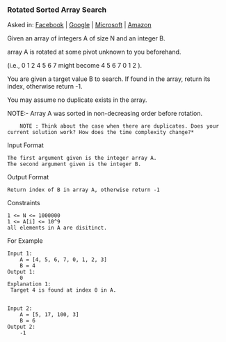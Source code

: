### Rotated Sorted Array Search

Asked in: [Facebook]() | [Google](#) | [Microsoft](#) | [Amazon](#)

Given an array of integers A of size N and an integer B.

array A is rotated at some pivot unknown to you beforehand.

(i.e., 0 1 2 4 5 6 7 might become 4 5 6 7 0 1 2 ).

You are given a target value B to search. If found in the array, return its index, otherwise return -1.

You may assume no duplicate exists in the array.

NOTE:- Array A was sorted in non-decreasing order before rotation.

        NOTE : Think about the case when there are duplicates. Does your current solution work? How does the time complexity change?*

Input Format
```
The first argument given is the integer array A.
The second argument given is the integer B.
```
Output Format
```
Return index of B in array A, otherwise return -1
```
Constraints
```
1 <= N <= 1000000
1 <= A[i] <= 10^9
all elements in A are disitinct.
```
For Example
```
Input 1:
    A = [4, 5, 6, 7, 0, 1, 2, 3]
    B = 4
Output 1:
    0
Explanation 1:
 Target 4 is found at index 0 in A.


Input 2:
    A = [5, 17, 100, 3]
    B = 6
Output 2:
    -1
```